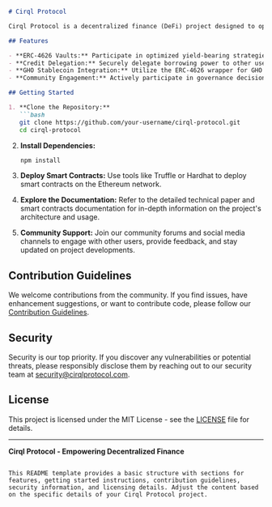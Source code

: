 ```markdown
# Cirql Protocol

Cirql Protocol is a decentralized finance (DeFi) project designed to optimize yield-bearing strategies through innovative ERC-4626 vaults, smart credit delegation, and seamless integration with the GHO stablecoin. This README provides an overview of the project, its features, and instructions on how to get started.

## Features

- **ERC-4626 Vaults:** Participate in optimized yield-bearing strategies by funding ERC-4626 vaults.
- **Credit Delegation:** Securely delegate borrowing power to other users via on-chain smart contracts.
- **GHO Stablecoin Integration:** Utilize the ERC-4626 wrapper for GHO stablecoin borrowing, ensuring efficient lending strategies.
- **Community Engagement:** Actively participate in governance decisions and contribute to the evolving ecosystem.

## Getting Started

1. **Clone the Repository:**
   ```bash
   git clone https://github.com/your-username/cirql-protocol.git
   cd cirql-protocol
   ```

2. **Install Dependencies:**
   ```bash
   npm install
   ```

3. **Deploy Smart Contracts:**
   Use tools like Truffle or Hardhat to deploy smart contracts on the Ethereum network.

4. **Explore the Documentation:**
   Refer to the detailed technical paper and smart contracts documentation for in-depth information on the project's architecture and usage.

5. **Community Support:**
   Join our community forums and social media channels to engage with other users, provide feedback, and stay updated on project developments.

## Contribution Guidelines

We welcome contributions from the community. If you find issues, have enhancement suggestions, or want to contribute code, please follow our [Contribution Guidelines](CONTRIBUTING.md).

## Security

Security is our top priority. If you discover any vulnerabilities or potential threats, please responsibly disclose them by reaching out to our security team at security@cirqlprotocol.com.

## License

This project is licensed under the MIT License - see the [LICENSE](LICENSE) file for details.

---

**Cirql Protocol - Empowering Decentralized Finance**
```

This README template provides a basic structure with sections for features, getting started instructions, contribution guidelines, security information, and licensing details. Adjust the content based on the specific details of your Cirql Protocol project.
